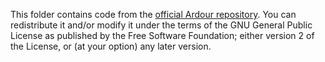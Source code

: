 This folder contains code from the [official Ardour repository](https://github.com/Ardour/ardour). You can redistribute it and/or modify it under the terms of the GNU General Public License as published by the Free Software Foundation; either version 2 of the License, or (at your option) any later version.
